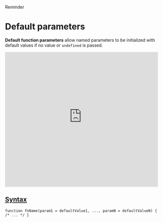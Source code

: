 Reminder 

#  Default parameters

**Default function parameters** allow named parameters to be initialized with default values if no value or `undefined` is passed.

<iframe class="interactive is-js-height" height="200" src="https://interactive-examples.mdn.mozilla.net/pages/js/functions-default.html" title="MDN Web Docs Interactive Example" loading="lazy" style="box-sizing: border-box; max-width: 100%; width: 765.719px; border: 0px; background-color: var(--background-secondary); color: var(--text-primary); padding: 0px; height: 444px;"></iframe>

## [Syntax](https://developer.mozilla.org/en-US/docs/Web/JavaScript/Reference/Functions/Default_parameters#syntax)

```
function fnName(param1 = defaultValue1, ..., paramN = defaultValueN) { /* ... */ }
```

